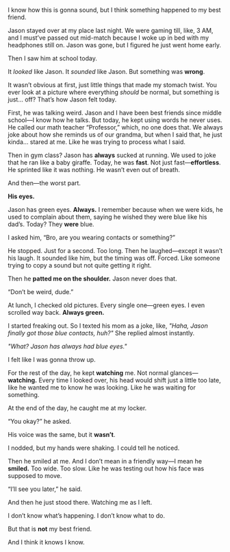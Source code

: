 I know how this is gonna sound, but I think something happened to my best friend.

Jason stayed over at my place last night. We were gaming till, like, 3 AM, and I must’ve passed out mid-match because I woke up in bed with my headphones still on. Jason was gone, but I figured he just went home early.

Then I saw him at school today.

It *looked* like Jason. It *sounded* like Jason. But something was **wrong**.

It wasn’t obvious at first, just little things that made my stomach twist. You ever look at a picture where everything *should* be normal, but something is just… off? That’s how Jason felt today.

First, he was talking weird. Jason and I have been best friends since middle school—I know how he talks. But today, he kept using words he never uses. He called our math teacher “Professor,” which, no one does that. We always joke about how she reminds us of our grandma, but when I said that, he just kinda… stared at me. Like he was trying to process what I said.

Then in gym class? Jason has **always** sucked at running. We used to joke that he ran like a baby giraffe. Today, he was **fast**. Not just fast—**effortless**. He sprinted like it was nothing. He wasn’t even out of breath.

And then—the worst part.

**His eyes.**

Jason has green eyes. **Always.** I remember because when we were kids, he used to complain about them, saying he wished they were blue like his dad’s. Today? They **were** blue.

I asked him, “Bro, are you wearing contacts or something?”

He stopped. Just for a second. Too long. Then he laughed—except it wasn’t his laugh. It sounded like him, but the timing was off. Forced. Like someone trying to copy a sound but not quite getting it right.

Then he **patted me on the shoulder.** Jason never does that.

“Don’t be weird, dude.”

At lunch, I checked old pictures. Every single one—green eyes. I even scrolled way back. **Always green.**

I started freaking out. So I texted his mom as a joke, like, *"Haha, Jason finally got those blue contacts, huh?"* She replied almost instantly.

*"What? Jason has always had blue eyes."*

I felt like I was gonna throw up.

For the rest of the day, he kept **watching** me. Not normal glances—**watching.** Every time I looked over, his head would shift just a little too late, like he wanted me to know he was looking. Like he was waiting for something.

At the end of the day, he caught me at my locker.

“You okay?” he asked.

His voice was the same, but it **wasn’t**.

I nodded, but my hands were shaking. I could tell he noticed.

Then he smiled at me. And I don’t mean in a friendly way—I mean he **smiled.** Too wide. Too slow. Like he was testing out how his face was supposed to move.

“I’ll see you later,” he said.

And then he just stood there. Watching me as I left.

I don’t know what’s happening. I don’t know what to do.

But that is **not** my best friend.

And I think it knows I know.